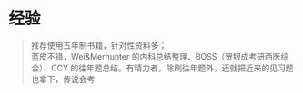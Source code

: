 # 经验

> 推荐使用五年制书籍，针对性资料多；  
> 蓝皮不错，Wei&Merhunter 的内科总结整理、BOSS（贺银成考研西医综合）、CCY 的往年题总结。有精力者，除刷往年题外，还就把近来的见习题也拿下，传说会考
